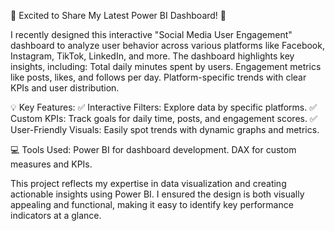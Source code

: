 🚀 Excited to Share My Latest Power BI Dashboard! 🎉

I recently designed this interactive "Social Media User Engagement" dashboard to analyze user behavior across various platforms like Facebook, Instagram, TikTok, LinkedIn, and more. The dashboard highlights key insights, including:
 Total daily minutes spent by users.
 Engagement metrics like posts, likes, and follows per day.
 Platform-specific trends with clear KPIs and user distribution.

💡 Key Features:
✅ Interactive Filters: Explore data by specific platforms.
✅ Custom KPIs: Track goals for daily time, posts, and engagement scores.
✅ User-Friendly Visuals: Easily spot trends with dynamic graphs and metrics.

💻 Tools Used:
 Power BI for dashboard development.
 DAX for custom measures and KPIs.

This project reflects my expertise in data visualization and creating actionable insights using Power BI. I ensured the design is both visually appealing and functional, making it easy to identify key performance indicators at a glance.
